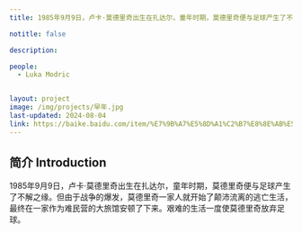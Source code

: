 ```yaml
---
title: 1985年9月9日，卢卡·莫德里奇出生在扎达尔，童年时期，莫德里奇便与足球产生了不解之缘。但由于战争的爆发，莫德里奇一家人就开始了颠沛流离的逃亡生活，最终在一家作为难民营的大旅馆安顿了下来。艰难的生活一度使莫德里奇放弃足球。

notitle: false

description: 

people:
  - Luka Modric


layout: project
image: /img/projects/早年.jpg
last-updated: 2024-08-04
link: https://baike.baidu.com/item/%E7%9B%A7%E5%8D%A1%C2%B7%E8%8E%AB%E5%BE%B7%E9%87%8C%E5%A5%87/3311744
---
```


## 简介 Introduction
1985年9月9日，卢卡·莫德里奇出生在扎达尔，童年时期，莫德里奇便与足球产生了不解之缘。但由于战争的爆发，莫德里奇一家人就开始了颠沛流离的逃亡生活，最终在一家作为难民营的大旅馆安顿了下来。艰难的生活一度使莫德里奇放弃足球。
